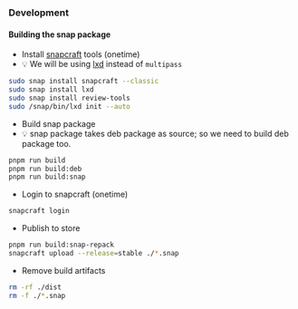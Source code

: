### Development

#### Building the snap package

* Install [snapcraft](https://snapcraft.io/snapcraft) tools (onetime)
* :bulb: We will be using [lxd](https://snapcraft.io/docs/build-on-lxd) instead of `multipass`

```bash
sudo snap install snapcraft --classic
sudo snap install lxd
sudo snap install review-tools
sudo /snap/bin/lxd init --auto
```

* Build snap package
* :bulb: snap package takes deb package as source; so we need to build deb package too.

```bash
pnpm run build
pnpm run build:deb
pnpm run build:snap
```

* Login to snapcraft (onetime)

```bash
snapcraft login
```

* Publish to store

```bash
pnpm run build:snap-repack
snapcraft upload --release=stable ./*.snap
```

* Remove build artifacts

```bash
rm -rf ./dist
rm -f ./*.snap
```

